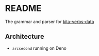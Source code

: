 # README

The grammar and parser for [kita-verbs-data](https://github.com/vwkd/kita-verbs-data)

## Architecture

- `arcsecond` running on Deno
